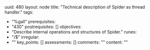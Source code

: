 uuid: 480
layout: node
title: "Technical description of Spider as thread handler."
tags:
 - "%gall"
prerequisites:
  - "430"
postrequisites: []
objectives:
  - "Describe internal operations and structures of Spider."
runes:
  - "/$"
irregular:
  - ""
key_points: []
assessments: []
comments: ""
content: ""